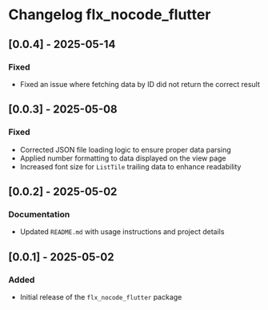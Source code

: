 # Changelog flx_nocode_flutter

## [0.0.4] - 2025-05-14
### Fixed
- Fixed an issue where fetching data by ID did not return the correct result

## [0.0.3] - 2025-05-08
### Fixed
- Corrected JSON file loading logic to ensure proper data parsing
- Applied number formatting to data displayed on the view page
- Increased font size for `ListTile` trailing data to enhance readability

## [0.0.2] - 2025-05-02
### Documentation
- Updated `README.md` with usage instructions and project details

## [0.0.1] - 2025-05-02
### Added
- Initial release of the `flx_nocode_flutter` package